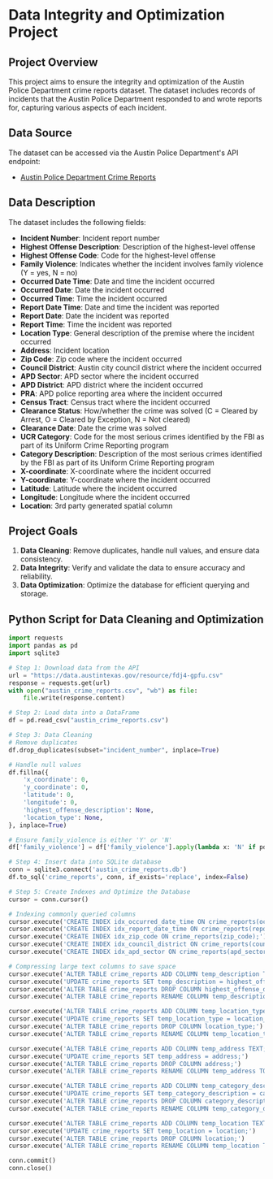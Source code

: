 # Data Integrity and Optimization Project

## Project Overview

This project aims to ensure the integrity and optimization of the Austin Police Department crime reports dataset. The dataset includes records of incidents that the Austin Police Department responded to and wrote reports for, capturing various aspects of each incident.

## Data Source

The dataset can be accessed via the Austin Police Department's API endpoint:
- [Austin Police Department Crime Reports](https://data.austintexas.gov/resource/fdj4-gpfu.csv)

## Data Description

The dataset includes the following fields:

- **Incident Number**: Incident report number
- **Highest Offense Description**: Description of the highest-level offense
- **Highest Offense Code**: Code for the highest-level offense
- **Family Violence**: Indicates whether the incident involves family violence (Y = yes, N = no)
- **Occurred Date Time**: Date and time the incident occurred
- **Occurred Date**: Date the incident occurred
- **Occurred Time**: Time the incident occurred
- **Report Date Time**: Date and time the incident was reported
- **Report Date**: Date the incident was reported
- **Report Time**: Time the incident was reported
- **Location Type**: General description of the premise where the incident occurred
- **Address**: Incident location
- **Zip Code**: Zip code where the incident occurred
- **Council District**: Austin city council district where the incident occurred
- **APD Sector**: APD sector where the incident occurred
- **APD District**: APD district where the incident occurred
- **PRA**: APD police reporting area where the incident occurred
- **Census Tract**: Census tract where the incident occurred
- **Clearance Status**: How/whether the crime was solved (C = Cleared by Arrest, O = Cleared by Exception, N = Not cleared)
- **Clearance Date**: Date the crime was solved
- **UCR Category**: Code for the most serious crimes identified by the FBI as part of its Uniform Crime Reporting program
- **Category Description**: Description of the most serious crimes identified by the FBI as part of its Uniform Crime Reporting program
- **X-coordinate**: X-coordinate where the incident occurred
- **Y-coordinate**: Y-coordinate where the incident occurred
- **Latitude**: Latitude where the incident occurred
- **Longitude**: Longitude where the incident occurred
- **Location**: 3rd party generated spatial column

## Project Goals

1. **Data Cleaning**: Remove duplicates, handle null values, and ensure data consistency.
2. **Data Integrity**: Verify and validate the data to ensure accuracy and reliability.
3. **Data Optimization**: Optimize the database for efficient querying and storage.

## Python Script for Data Cleaning and Optimization

```python
import requests
import pandas as pd
import sqlite3

# Step 1: Download data from the API
url = "https://data.austintexas.gov/resource/fdj4-gpfu.csv"
response = requests.get(url)
with open("austin_crime_reports.csv", "wb") as file:
    file.write(response.content)

# Step 2: Load data into a DataFrame
df = pd.read_csv("austin_crime_reports.csv")

# Step 3: Data Cleaning
# Remove duplicates
df.drop_duplicates(subset="incident_number", inplace=True)

# Handle null values
df.fillna({
    'x_coordinate': 0,
    'y_coordinate': 0,
    'latitude': 0,
    'longitude': 0,
    'highest_offense_description': None,
    'location_type': None,
}, inplace=True)

# Ensure family_violence is either 'Y' or 'N'
df['family_violence'] = df['family_violence'].apply(lambda x: 'N' if pd.isna(x) or x not in ['Y', 'N'] else x)

# Step 4: Insert data into SQLite database
conn = sqlite3.connect('austin_crime_reports.db')
df.to_sql('crime_reports', conn, if_exists='replace', index=False)

# Step 5: Create Indexes and Optimize the Database
cursor = conn.cursor()

# Indexing commonly queried columns
cursor.execute('CREATE INDEX idx_occurred_date_time ON crime_reports(occurred_date_time);')
cursor.execute('CREATE INDEX idx_report_date_time ON crime_reports(report_date_time);')
cursor.execute('CREATE INDEX idx_zip_code ON crime_reports(zip_code);')
cursor.execute('CREATE INDEX idx_council_district ON crime_reports(council_district);')
cursor.execute('CREATE INDEX idx_apd_sector ON crime_reports(apd_sector);')

# Compressing large text columns to save space
cursor.execute('ALTER TABLE crime_reports ADD COLUMN temp_description TEXT;')
cursor.execute('UPDATE crime_reports SET temp_description = highest_offense_description;')
cursor.execute('ALTER TABLE crime_reports DROP COLUMN highest_offense_description;')
cursor.execute('ALTER TABLE crime_reports RENAME COLUMN temp_description TO highest_offense_description;')

cursor.execute('ALTER TABLE crime_reports ADD COLUMN temp_location_type TEXT;')
cursor.execute('UPDATE crime_reports SET temp_location_type = location_type;')
cursor.execute('ALTER TABLE crime_reports DROP COLUMN location_type;')
cursor.execute('ALTER TABLE crime_reports RENAME COLUMN temp_location_type TO location_type;')

cursor.execute('ALTER TABLE crime_reports ADD COLUMN temp_address TEXT;')
cursor.execute('UPDATE crime_reports SET temp_address = address;')
cursor.execute('ALTER TABLE crime_reports DROP COLUMN address;')
cursor.execute('ALTER TABLE crime_reports RENAME COLUMN temp_address TO address;')

cursor.execute('ALTER TABLE crime_reports ADD COLUMN temp_category_description TEXT;')
cursor.execute('UPDATE crime_reports SET temp_category_description = category_description;')
cursor.execute('ALTER TABLE crime_reports DROP COLUMN category_description;')
cursor.execute('ALTER TABLE crime_reports RENAME COLUMN temp_category_description TO category_description;')

cursor.execute('ALTER TABLE crime_reports ADD COLUMN temp_location TEXT;')
cursor.execute('UPDATE crime_reports SET temp_location = location;')
cursor.execute('ALTER TABLE crime_reports DROP COLUMN location;')
cursor.execute('ALTER TABLE crime_reports RENAME COLUMN temp_location TO location;')

conn.commit()
conn.close()
